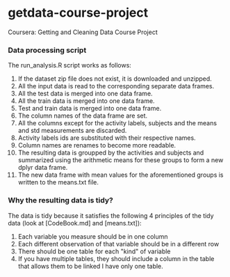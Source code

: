 getdata-course-project
======================

Coursera: Getting and Cleaning Data Course Project

### Data processing script

The run_analysis.R script works as follows:

1. If the dataset zip file does not exist, it is downloaded and unzipped.
1. All the input data is read to the corresponding separate data frames.
1. All the test data is merged into one data frame.
1. All the train data is merged into one data frame.
1. Test and train data is merged into one data frame.
1. The column names of the data frame are set.
1. All the columns except for the activity labels, subjects and the means and std measurements are discarded.
1. Activity labels ids are substituted with their respective names.
1. Column names are renames to become more readable.
1. The resulting data is groupped by the activities and subjects and summarized using the arithmetic means for these groups to form a new dplyr data frame.
1. The new data frame with mean values for the aforementioned groups is written to the means.txt file.

### Why the resulting data is tidy?

The data is tidy because it satisfies the following 4 principles of the tidy data (look at [CodeBook.md] and [means.txt]):
1. Each variable you measure should be in one column
1. Each different observation of that variable should be in a different row
1. There should be one table for each "kind" of variable
1. If you have multiple tables, they should include a column in the table that allows them to be linked
I have only one table.
